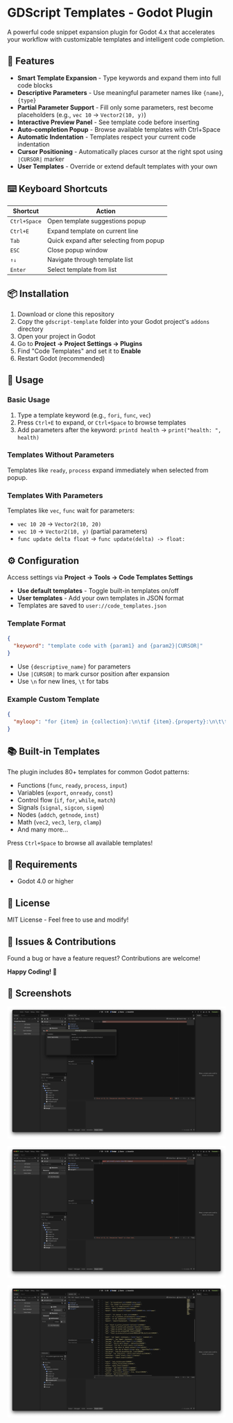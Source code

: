 # GDScript Templates - Godot Plugin

A powerful code snippet expansion plugin for Godot 4.x that accelerates your workflow with customizable templates and intelligent code completion.

## 🚀 Features

- **Smart Template Expansion** - Type keywords and expand them into full code blocks
- **Descriptive Parameters** - Use meaningful parameter names like `{name}`, `{type}` 
- **Partial Parameter Support** - Fill only some parameters, rest become placeholders (e.g., `vec 10` → `Vector2(10, y)`)
- **Interactive Preview Panel** - See template code before inserting
- **Auto-completion Popup** - Browse available templates with Ctrl+Space
- **Automatic Indentation** - Templates respect your current code indentation
- **Cursor Positioning** - Automatically places cursor at the right spot using `|CURSOR|` marker
- **User Templates** - Override or extend default templates with your own

## ⌨️ Keyboard Shortcuts

| Shortcut | Action |
|----------|--------|
| `Ctrl+Space` | Open template suggestions popup |
| `Ctrl+E` | Expand template on current line |
| `Tab` | Quick expand after selecting from popup |
| `ESC` | Close popup window |
| `↑↓` | Navigate through template list |
| `Enter` | Select template from list |

## 📦 Installation

1. Download or clone this repository
2. Copy the `gdscript-template` folder into your Godot project's `addons` directory
3. Open your project in Godot
4. Go to **Project → Project Settings → Plugins**
5. Find "Code Templates" and set it to **Enable**
6. Restart Godot (recommended)

## 🎯 Usage

### Basic Usage

1. Type a template keyword (e.g., `fori`, `func`, `vec`)
2. Press `Ctrl+E` to expand, or `Ctrl+Space` to browse templates
3. Add parameters after the keyword: `printd health` → `print("health: ", health)`

### Templates Without Parameters

Templates like `ready`, `process` expand immediately when selected from popup.

### Templates With Parameters

Templates like `vec`, `func` wait for parameters:
- `vec 10 20` → `Vector2(10, 20)`
- `vec 10` → `Vector2(10, y)` (partial parameters)
- `func update delta float` → `func update(delta) -> float:`

## ⚙️ Configuration

Access settings via **Project → Tools → Code Templates Settings**

- **Use default templates** - Toggle built-in templates on/off
- **User templates** - Add your own templates in JSON format
- Templates are saved to `user://code_templates.json`

### Template Format
```json
{
  "keyword": "template code with {param1} and {param2}|CURSOR|"
}
```

- Use `{descriptive_name}` for parameters
- Use `|CURSOR|` to mark cursor position after expansion
- Use `\n` for new lines, `\t` for tabs

### Example Custom Template
```json
{
  "myloop": "for {item} in {collection}:\n\tif {item}.{property}:\n\t\t|CURSOR|"
}
```

## 📚 Built-in Templates

The plugin includes 80+ templates for common Godot patterns:
- Functions (`func`, `ready`, `process`, `input`)
- Variables (`export`, `onready`, `const`)
- Control flow (`if`, `for`, `while`, `match`)
- Signals (`signal`, `sigcon`, `sigem`)
- Nodes (`addch`, `getnode`, `inst`)
- Math (`vec2`, `vec3`, `lerp`, `clamp`)
- And many more...

Press `Ctrl+Space` to browse all available templates!

## 🔧 Requirements

- Godot 4.0 or higher

## 📝 License

MIT License - Feel free to use and modify!

## 🐛 Issues & Contributions

Found a bug or have a feature request? Contributions are welcome!


**Happy Coding! 🚀**

## 📸 Screenshots

![Keyword + Preview Window](https://github.com/rychtar/gdscript-templates/blob/main/addons/gdscript-templates/images/keyword.png?raw=true)

![Completed code](https://github.com/rychtar/gdscript-templates/blob/main/addons/gdscript-templates/images/expanded.png?raw=true)

![Default Templates](https://github.com/rychtar/gdscript-templates/blob/main/addons/gdscript-templates/images/templates.png?raw=true)

